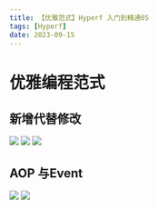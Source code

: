```yaml
---
title: 【优雅范式】Hyperf 入门到精通05
tags: [Hyperf]
date: 2023-09-15
---
```

# 优雅编程范式

## 新增代替修改
![](./yuque_mind.jpeg)
![](./yuque_mind2.jpeg)
![](./yuque_mind3.jpeg)

## AOP 与Event
![](./event_aop1.png)
![](./event_aop2.png)
